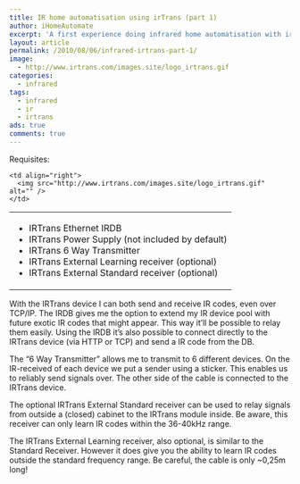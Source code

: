 ```yaml
---
title: IR home automatisation using irTrans (part 1)
author: iHomeAutomate
excerpt: 'A first experience doing infrared home automatisation with irTrans'
layout: article
permalink: /2010/08/06/infrared-irtrans-part-1/
image:
  - http://www.irtrans.com/images.site/logo_irtrans.gif
categories:
  - infrared
tags:
  - infrared
  - ir
  - irtrans
ads: true
comments: true
---
```

Requisites:

<table width="100%">
  <tr>
    <td>
      <ul>
        <li>
          IRTrans Ethernet IRDB
        </li>
        <li>
          IRTrans Power Supply (not included by default)
        </li>
        <li>
          IRTrans 6 Way Transmitter
        </li>
        <li>
          IRTrans External Learning receiver (optional)
        </li>
        <li>
          IRTrans External Standard receiver (optional)
        </li>
      </ul>
    </td>
    
    <td align="right">
      <img src="http://www.irtrans.com/images.site/logo_irtrans.gif" alt="" />
    </td>
  </tr>
</table>

With the IRTrans device I can both send and receive IR codes, even over TCP/IP. The IRDB gives me the option to extend my IR device pool with future exotic IR codes that might appear. This way it&#8217;ll be possible to relay them easily. Using the IRDB it&#8217;s also possible to connect directly to the IRTrans device (via HTTP or TCP) and send a IR code from the DB.

The &#8220;6 Way Transmitter&#8221; allows me to transmit to 6 different devices. On the IR-received of each device we put a sender using a sticker. This enables us to reliably send signals over. The other side of the cable is connected to the IRTrans device.

The optional IRTrans External Standard receiver can be used to relay signals from outside a (closed) cabinet to the IRTrans module inside. Be aware, this receiver can only learn IR codes within the 36-40kHz range.

The IRTrans External Learning receiver, also optional, is similar to the Standard Receiver. However it does give you the ability to learn IR codes outside the standard frequency range. Be careful, the cable is only ~0,25m long!
